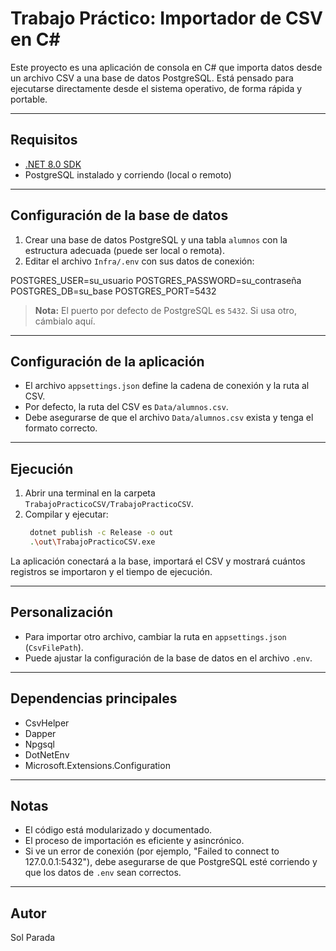 # Trabajo Práctico: Importador de CSV en C#

Este proyecto es una aplicación de consola en C# que importa datos desde un archivo CSV a una base de datos PostgreSQL. Está pensado para ejecutarse directamente desde el sistema operativo, de forma rápida y portable.

---

## Requisitos

- [.NET 8.0 SDK](https://dotnet.microsoft.com/download)
- PostgreSQL instalado y corriendo (local o remoto)

---

## Configuración de la base de datos

1. Crear una base de datos PostgreSQL y una tabla `alumnos` con la estructura adecuada (puede ser local o remota).
2. Editar el archivo `Infra/.env` con sus datos de conexión:

POSTGRES_USER=su_usuario POSTGRES_PASSWORD=su_contraseña POSTGRES_DB=su_base POSTGRES_PORT=5432
> **Nota:** El puerto por defecto de PostgreSQL es `5432`. Si usa otro, cámbialo aquí.

---

## Configuración de la aplicación

- El archivo `appsettings.json` define la cadena de conexión y la ruta al CSV.
- Por defecto, la ruta del CSV es `Data/alumnos.csv`.
- Debe asegurarse de que el archivo `Data/alumnos.csv` exista y tenga el formato correcto.

---

## Ejecución

1. Abrir una terminal en la carpeta `TrabajoPracticoCSV/TrabajoPracticoCSV`.
2. Compilar y ejecutar:
   ```sh
    dotnet publish -c Release -o out
    .\out\TrabajoPracticoCSV.exe
    ```


La aplicación conectará a la base, importará el CSV y mostrará cuántos registros se importaron y el tiempo de ejecución.

---

## Personalización

- Para importar otro archivo, cambiar la ruta en `appsettings.json` (`CsvFilePath`).
- Puede ajustar la configuración de la base de datos en el archivo `.env`.

---

## Dependencias principales

- CsvHelper
- Dapper
- Npgsql
- DotNetEnv
- Microsoft.Extensions.Configuration

---

## Notas

- El código está modularizado y documentado.
- El proceso de importación es eficiente y asincrónico.
- Si ve un error de conexión (por ejemplo, "Failed to connect to 127.0.0.1:5432"), debe asegurarse de que PostgreSQL esté corriendo y que los datos de `.env` sean correctos.


---

## Autor

Sol Parada
